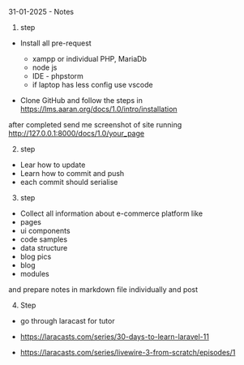 
31-01-2025 - Notes

1. step

- Install all pre-request
  - xampp or individual PHP, MariaDb
  - node js
  - IDE - phpstorm
  - if laptop has less config use vscode
  
- Clone GitHub and follow the steps in https://lms.aaran.org/docs/1.0/intro/installation

after completed send me screenshot of site running http://127.0.0.1:8000/docs/1.0/your_page

2. step

- Lear how to update
- Learn how to commit and push
- each commit should serialise


3. step

- Collect all information about e-commerce platform like
- pages
- ui components
- code samples
- data structure
- blog pics
- blog
- modules

and prepare notes in markdown file individually and post

4. Step

- go through laracast for tutor
- https://laracasts.com/series/30-days-to-learn-laravel-11

-  https://laracasts.com/series/livewire-3-from-scratch/episodes/1

